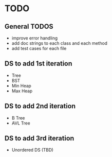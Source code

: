 # TODO

## General TODOS

- improve error handling
- add doc strings to each class and each method
- add test cases for each file

## DS to add 1st iteration

- Tree
- BST
- Min Heap
- Max Heap

## DS to add 2nd iteration

- B Tree
- AVL Tree

## DS to add 3rd iteration

- Unordered DS (TBD)
